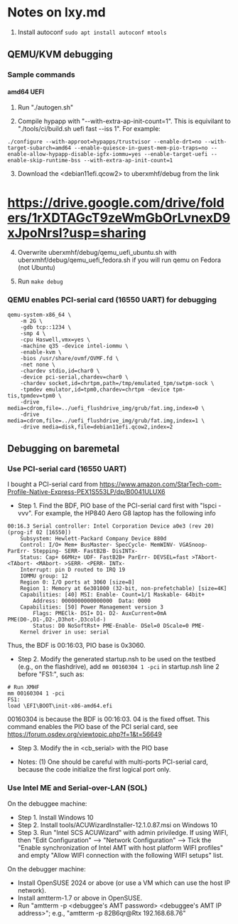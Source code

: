 # Notes on lxy.md 

1. Install autoconf
```sudo apt install autoconf mtools```

## QEMU/KVM debugging

### Sample commands

#### amd64 UEFI

1. Run "./autogen.sh"

2. Compile hypapp with "--with-extra-ap-init-count=1". This is equivilant to "./tools/ci/build.sh uefi fast --iss 1". For example:
```
./configure --with-approot=hypapps/trustvisor --enable-drt=no --with-target-subarch=amd64 --enable-quiesce-in-guest-mem-pio-traps=no --enable-allow-hypapp-disable-igfx-iommu=yes --enable-target-uefi --enable-skip-runtime-bss --with-extra-ap-init-count=1
```

3. Download the <debian11efi.qcow2> to uberxmhf/debug from the link
# <https://drive.google.com/drive/folders/1rXDTAGcT9zeWmGbOrLvnexD9xJpoNrsl?usp=sharing>

4. Overwrite uberxmhf/debug/qemu_uefi_ubuntu.sh with uberxmhf/debug/qemu_uefi_fedora.sh if you will run qemu on Fedora (not Ubuntu)

5. Run ```make debug```



### QEMU enables PCI-serial card (16550 UART) for debugging
```
qemu-system-x86_64 \
	-m 2G \
	-gdb tcp::1234 \
	-smp 4 \
	-cpu Haswell,vmx=yes \
	-machine q35 -device intel-iommu \
	-enable-kvm \
	-bios /usr/share/ovmf/OVMF.fd \
	-net none \
    -chardev stdio,id=char0 \
	-device pci-serial,chardev=char0 \
	-chardev socket,id=chrtpm,path=/tmp/emulated_tpm/swtpm-sock \
	-tpmdev emulator,id=tpm0,chardev=chrtpm -device tpm-tis,tpmdev=tpm0 \
	-drive media=cdrom,file=../uefi_flushdrive_img/grub/fat.img,index=0 \
	-drive media=cdrom,file=../uefi_flushdrive_img/grub/fat.img,index=1 \
	-drive media=disk,file=debian11efi.qcow2,index=2
```

## Debugging on baremetal

### Use PCI-serial card (16550 UART)
I bought a PCI-serial card from https://www.amazon.com/StarTech-com-Profile-Native-Express-PEX1S553LP/dp/B0041ULUX6

* Step 1. Find the BDF, PIO base of the PCI-serial card first with "lspci -vvv". For example, the HP840 Aero G8 laptop has
the following info
```
00:16.3 Serial controller: Intel Corporation Device a0e3 (rev 20) (prog-if 02 [16550])
	Subsystem: Hewlett-Packard Company Device 880d
	Control: I/O+ Mem+ BusMaster- SpecCycle- MemWINV- VGASnoop- ParErr- Stepping- SERR- FastB2B- DisINTx-
	Status: Cap+ 66MHz+ UDF- FastB2B+ ParErr- DEVSEL=fast >TAbort- <TAbort- <MAbort- >SERR- <PERR- INTx-
	Interrupt: pin D routed to IRQ 19
	IOMMU group: 12
	Region 0: I/O ports at 3060 [size=8]
	Region 1: Memory at 6e301000 (32-bit, non-prefetchable) [size=4K]
	Capabilities: [40] MSI: Enable- Count=1/1 Maskable- 64bit+
		Address: 0000000000000000  Data: 0000
	Capabilities: [50] Power Management version 3
		Flags: PMEClk- DSI+ D1- D2- AuxCurrent=0mA PME(D0-,D1-,D2-,D3hot-,D3cold-)
		Status: D0 NoSoftRst+ PME-Enable- DSel=0 DScale=0 PME-
	Kernel driver in use: serial
```

Thus, the BDF is 00:16:03, PIO base is 0x3060.

* Step 2. Modify the generated startup.nsh to be used on the testbed (e.g., on the flashdrive), add ```mm 00160304 1 -pci``` in startup.nsh line 2 before "FS1:",
such as:
```
# Run XMHF
mm 00160304 1 -pci
FS1:
load \EFI\BOOT\init-x86-amd64.efi
```

00160304 is because the BDF is 00:16:03. 04 is the fixed offset. This command enables the PIO base of the PCI serial 
card, see https://forum.osdev.org/viewtopic.php?f=1&t=56649

* Step 3. Modify the <baseaddr> in <cb_serial> with the PIO base

* Notes:
(1) One should be careful with multi-ports PCI-serial card, because the code initialize the first logical port only.

### Use Intel ME and Serial-over-LAN (SOL)

On the debuggee machine:
* Step 1. Install Windows 10
* Step 2. Install tools/ACUWizardInstaller-12.1.0.87.msi on Windows 10
* Step 3. Run "Intel SCS ACUWizard" with admin priviledge. If using WIFI, then "Edit Configuration" --> "Network 
Configuration" --> Tick the "Enable synchronization of Intel AMT with host platform WIFI profiles" and empty "Allow WIFI 
connection with the following WIFI setups" list.

On the debugger machine:
* Install OpenSUSE 2024 or above (or use a VM which can use the host IP network).
* Install amtterm-1.7 or above in OpenSUSE.
* Run "amtterm -p <debuggee's AMT password> <debuggee's AMT IP address>"; e.g., "amtterm -p 82B6qr@Rtx 192.168.68.76"